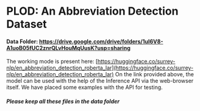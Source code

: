 # PLOD: An Abbreviation Detection Dataset  

#### Data Folder: https://drive.google.com/drive/folders/1uI6V8-A1uoB05fUC2znrQLvHouMqUusK?usp=sharing
The working mode is present here: [https://huggingface.co/surrey-nlp/en_abbreviation_detection_roberta_lar](https://huggingface.co/surrey-nlp/en_abbreviation_detection_roberta_lar)
On the link provided above, the model can be used with the help of the Inference API via the web-browser itself.
We have placed some examples with the API for testing.

##### Please keep all these files in the data folder

